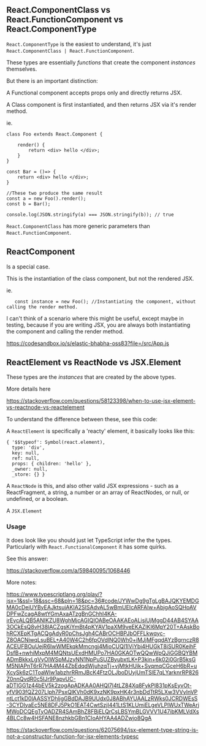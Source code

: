 

## React.ComponentClass vs React.FunctionComponent vs React.ComponentType

`React.ComponentType` is the easiest to understand, it's just `React.ComponentClass | React.FunctionComponent`. 

These types are essentially *functions* that create the component *instances* themselves. 

But there is an important distinction: 

A Functional component accepts props only and directly returns JSX. 

A Class component is first instantiated, and then returns JSX via it's render method.


ie. 


```
class Foo extends React.Component {

    render() {
        return <div> hello </div>; 
    }
}

const Bar = ()=> {
    return <div> hello </div>; 
}

//These two produce the same result
const a = new Foo().render(); 
const b = Bar();

console.log(JSON.stringify(a) === JSON.stringify(b)); // true

```

`React.ComponentClass` has more generic parameters than `React.FunctionComponent`. 

## ReactComponent 

Is a special case. 

This is the instantiation of the class component, but not the rendered JSX. 

ie. 

```
   const instance = new Foo(); //Instantiating the component, without calling the render method. 
```

I can't think of a scenario where this might be useful, except maybe in testing, because if you are writing JSX, you are always both instantiating the component and calling the render method. 

https://codesandbox.io/s/elastic-bhabha-oss83?file=/src/App.js


## ReactElement vs ReactNode vs JSX.Element

These types are the *instances* that are created by the above types. 

More details here

https://stackoverflow.com/questions/58123398/when-to-use-jsx-element-vs-reactnode-vs-reactelement

To understand the difference between these, see this code: 



A `ReactElement` is specifically a 'reacty' element, it basically looks like this: 

```
{ '$$typeof': Symbol(react.element),
  type: 'div',
  key: null,
  ref: null,
  props: { children: 'hello' },
  _owner: null,
  _store: {} }
```

A `ReactNode` is this, and also other valid JSX expressions - such as a ReactFragment, a string, a number or an array of ReactNodes, or null, or undefined, or a boolean.

A `JSX.Element` 



### Usage

It does look like you should just let TypeScript infer the the types. Particularly with `React.FunctionalComponent` it has some quirks. 

See this answer: 

https://stackoverflow.com/a/59840095/1068446





More notes: 

https://www.typescriptlang.org/play/?jsx=1&ssl=18&ssc=68&pln=18&pc=36#code/JYWwDg9gTgLgBAJQKYEMDGMA0cDejUYByEAJktsujAKIA2SISAdvAL5wBmUEIcARFAIw+AbjgAoSQHoAVDPFwZcagA8wtYGmAxaATzgBnGChhI4KA-irEycALQB5ANIKZU8WghMjcAGIQIOABeOAAKAEoALisiUjMggD44AB4SYAA3OCkEsQ8vH38IACZgsKiYmBt4pKYAV1paXM9veEKAZlKI6MpY20T+AAskBohRCXEpKTgACQgAdyR0pChsJgh4CABrOCHBPJbOFFLkwqyc-Z8OACNjwqLsuBEL+A40W4C2h6fpOVdlNQ0Wh0+iMJjMFgqdAYzBgrnczR8ACEUFBOuUejR6IwWMEkqkMmcngj4MioCUQl1IViYbi4HUGkT8iSUR0KeihFDsfB+nwhiMxpM4MQNtsUExdHMUPo7HA0GKAOTwQQwWpQJiGGBQYBMADmBkkxLgVyOIWSpMJzyNN1NpPuSUZByubxtLK+P3kin+6k02j0GrB5ksGM5NIAPnT6rR7HA4M44ZbEdqdWjuhzqTj+vjMtkHUik+SyqmqCGceH6bR+uXcySk6zC1ToaWIw1abzhrRRmJBcK4FtzOLJboDUyjUmTSlE7qLYarknrRP826Z0nnQvdR0c5IJr9PapvUC-aDTIGG1z44bEV5k2zogApADKAA0AHQl7l4tLZ84Xq8FykPl831pKsEyvOt-yfV903fQZ207LIph7PsxQlKVh0dK9xzNK9pxHK4r3nbDdTtR5LXw3VVyInVPntLct1kD0lAASSYDhljgGBdDAJB9UUdx0J8ABhAYUAALzRWks0JCRDWEsS-3CYDIyaEc5NE8DFJ5PkO1EAT4CwtSzjI441LtS1KLUmiELgeVLPlWUxTWeArjMWoDCQEgTyOADZR4SAmBhZ8FBjELQrCsLBSYmBLGVVV1U47ibKMLVdXs4BLCc8w4HSFANE8nzhkbGBn1CIoAHYAA4ADZwjo8QgA


https://stackoverflow.com/questions/62075694/jsx-element-type-string-is-not-a-constructor-function-for-jsx-elements-typesc

